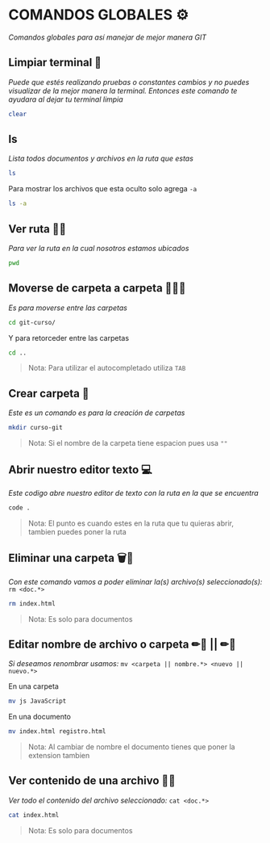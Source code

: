 # COMANDOS GLOBALES ⚙

_Comandos globales para así manejar de mejor manera GIT_


## Limpiar terminal 🧽

_Puede que estés realizando pruebas o constantes cambios y no puedes visualizar de la mejor manera la terminal. Entonces este comando te ayudara al dejar tu terminal limpia_

```bash
clear
```
## ls

_Lista todos documentos y archivos en la ruta que estas_

```bash
ls
```
Para mostrar los archivos que esta oculto solo agrega `-a`
```bash
ls -a
```

## Ver ruta 🚶‍♀️

_Para ver la ruta en la cual nosotros estamos ubicados_

```bash
pwd
```

## Moverse de carpeta a carpeta 📂🔛📁

_Es para moverse entre las carpetas_

```bash
cd git-curso/
```
Y para retorceder entre las carpetas
```bash
cd ..
```
> Nota: Para utilizar el autocompletado utiliza `TAB`

## Crear carpeta 📁

_Este es un comando es para la creación de carpetas_

```bash
mkdir curso-git
```
> Nota: Si el nombre de la carpeta tiene espacion pues usa `""`

## Abrir nuestro editor texto 💻

_Este codigo abre nuestro editor de texto con la ruta en la que se encuentra_

```bash
code .
```
> Nota: El punto es cuando estes en la ruta que tu quieras abrir, tambien puedes poner la ruta

## Eliminar una carpeta 🗑📄

_Con este comando vamos a poder eliminar la(s) archivo(s) seleccionado(s):_ `rm <doc.*>`

```bash
rm index.html
```
> Nota: Es solo para documentos

## Editar nombre de archivo o carpeta ✏📄 || ✏📁
_Si deseamos renombrar usamos:_ `mv <carpeta || nombre.*> <nuevo || nuevo.*>`

En una carpeta
```bash
mv js JavaScript
```
En una documento
```bash
mv index.html registro.html
```
> Nota: Al cambiar de nombre el documento tienes que poner la extension tambien


## Ver contenido de una archivo 📄👀

_Ver todo el contenido del archivo seleccionado:_ `cat <doc.*>`

```bash
cat index.html
```
> Nota: Es solo para documentos

